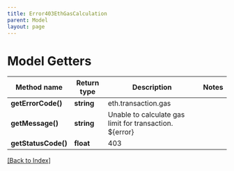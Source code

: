 ```yaml
---
title: Error403EthGasCalculation
parent: Model
layout: page
---
```


# Model Getters

Method name | Return type | Description | Notes
------------ | ------------- | ------------- | -------------
**getErrorCode()** | **string** | eth.transaction.gas |
**getMessage()** | **string** | Unable to calculate gas limit for transaction. ${error} |
**getStatusCode()** | **float** | 403 |

[[Back to Index]](../index.md)
